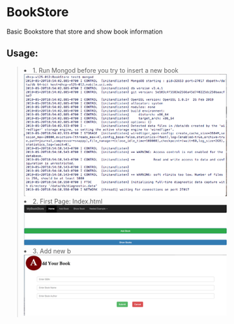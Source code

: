 # BookStore
Basic Bookstore that store and show book information

## Usage:
> <li>1. Run Mongod before you try to insert a new book</li>
> <img src="https://github.com/ahmadswd/BookStore/blob/master/images/mongod.png"/>
> <li>2. First Page: Index.html</li>
> <img src="https://github.com/ahmadswd/BookStore/blob/master/images/home.png"/>
> <li>3. Add new b</li>
> <img src="https://github.com/ahmadswd/BookStore/blob/master/images/add_book.png"/>
